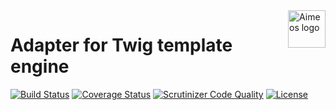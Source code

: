 <a href="https://aimeos.org/">
    <img src="https://aimeos.org/fileadmin/template/icons/logo.png" alt="Aimeos logo" title="Aimeos" align="right" height="60" />
</a>

# Adapter for Twig template engine

[![Build Status](https://travis-ci.org/aimeos/ai-twig.png?branch=master)](https://travis-ci.org/aimeos/ai-twig)
[![Coverage Status](https://coveralls.io/repos/aimeos/ai-twig/badge.svg?branch=master)](https://coveralls.io/r/aimeos/ai-twig?branch=master)
[![Scrutinizer Code Quality](https://scrutinizer-ci.com/g/aimeos/ai-twig/badges/quality-score.png?b=master)](https://scrutinizer-ci.com/g/aimeos/ai-twig/?branch=master)
[![License](https://poser.pugx.org/aimeos/ai-twig/license.svg)](https://packagist.org/packages/aimeos/ai-twig)

